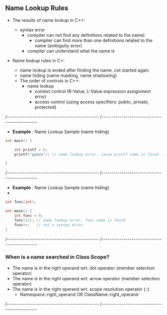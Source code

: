 ## Name Lookup Rules

- The results of name lookup in C++:
  - syntax error 
    - compiler can not find any definitions related to the name)
	  - compiler can find more than one definitions related to the name (ambiguity error)
    - compiler can understand what the name is

- Name lookup rules in C+:
  - name lookup is ended after finding the name, not started again
  - name hiding (name masking, name shadowing)
  - The order of controls in C++: 
    - name lookup
	  - context control (R-Value, L-Value expression assignment error)
	  - access control (using access specifiers: public, private, protected)

/----------------------------------------------
/----------------------------------------------

- **Example** : Name Lookup Sample (name hiding)

```cpp
int main() {

	int printf = 0;
	printf("gamze"); // name lookup error, cause printf name is found in the same function scope

}
```

/----------------------------------------------
/----------------------------------------------

- **Example** : Name Lookup Sample (name hiding)
- 
```cpp
int func(int);

int main() {
	int func = 0;
	func(12); // name lookup error, func name is found
	func++;   // not a syntax error
}
```

/----------------------------------------------
/----------------------------------------------

### When is a name searched in Class Scope?
- The name is in the right operand wrt. dot operator (member selection operator)
- The name is in the right operand wrt. arrow operator (member selection operator)
- The name is in the right operand wrt. scope resolution operator (::)
  - Namespace::right_operand OR ClassName::right_operand

/----------------------------------------------
/----------------------------------------------
